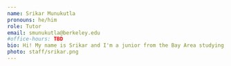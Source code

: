 ```yaml
---
name: Srikar Munukutla
pronouns: he/him
role: Tutor
email: smunukutla@berkeley.edu
#office-hours: TBD
bio: Hi! My name is Srikar and I'm a junior from the Bay Area studying Computer Science and ORMS. I love watching and playing sports, listening to music, and trying new foods.
photo: staff/srikar.png
---
```

